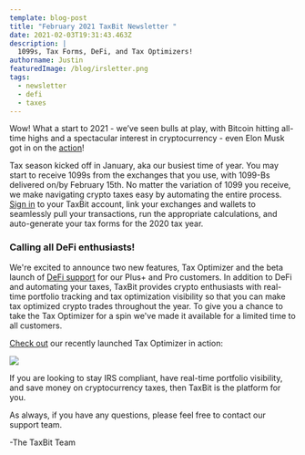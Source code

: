 ```yaml
---
template: blog-post
title: "February 2021 TaxBit Newsletter "
date: 2021-02-03T19:31:43.463Z
description: |
  1099s, Tax Forms, DeFi, and Tax Optimizers! 
authorname: Justin
featuredImage: /blog/irsletter.png
tags:
  - newsletter
  - defi
  - taxes
---
```

Wow! What a start to 2021 - we’ve seen bulls at play, with Bitcoin hitting all-time highs and a spectacular interest in cryptocurrency - even Elon Musk got in on the [action](https://finance.yahoo.com/news/elon-musk-says-bitcoin-verge-081930173.html)!

Tax season kicked off in January, aka our busiest time of year. You may start to receive 1099s from the exchanges that you use, with 1099-Bs delivered on/by February 15th. No matter the variation of 1099 you receive, we make navigating crypto taxes easy by automating the entire process. [Sign in](https://taxbit.com/) to your TaxBit account, link your exchanges and wallets to seamlessly pull your transactions, run the appropriate calculations, and auto-generate your tax forms for the 2020 tax year.

### Calling all DeFi enthusiasts! 

We're excited to announce two new features, Tax Optimizer and the beta launch of [DeFi support](https://help.taxbit.com/hc/en-us/articles/1500002196941-DeFi-What-does-TaxBit-s-DeFi-Tool-Do-) for our Plus+ and Pro customers. In addition to DeFi and automating your taxes, TaxBit provides crypto enthusiasts with real-time portfolio tracking and tax optimization visibility so that you can make tax optimized crypto trades throughout the year. To give you a chance to take the Tax Optimizer for a spin we've made it available for a limited time to all customers.



[Check out](https://auth.taxbit.com/login?state=g6Fo2SBTZmE3NjA1NFhja0RzLU9jNWs4RldIWU9RYjMzR2E5cKN0aWTZIHNQY1dDQ3FmcUJGamJDdU4tZzN5Nk50WHY1SnpwalFto2NpZNkga3g4YTlzMnNlbUxzYmxTdEJPWDh4ZUhoYmZrZ0Q5QVU&client=kx8a9s2semLsblStBOX8xeHhbfkgD9AU&protocol=oauth2&audience=taxbit-internal&redirect_uri=https%3A%2F%2Fapp.taxbit.com%2Flogin%2Fcallback&scope=openid%20profile%20email&response_type=code&response_mode=query&nonce=wRogD6DeVueLqs6K0qV5b1b2jXjAVoIh74JWT6Acmxl&code_challenge=oMi_TCuqKKcCl9wezkLYn7e0GM-_L_ryNlAEZVY8yxA&code_challenge_method=S256&auth0Client=eyJuYW1lIjoiYXV0aDAtc3BhLWpzIiwidmVyc2lvbiI6IjEuNi40In0%3D) our recently launched Tax Optimizer in action:

![](https://lh6.googleusercontent.com/zpFOkmRl5dBb5XVMEbstc5MFeMY77woMTHYlrvnearpcSPvm1KfP0oQe6mWsvMHTuyh_riCHfEPy34Qxo1JGuk4QwNOcgJKUXfIGkKT2ibLUDYXlZfX9Sh6AiujreCiVtJmIepxT)



If you are looking to stay IRS compliant, have real-time portfolio visibility, and save money on cryptocurrency taxes, then TaxBit is the platform for you.

As always, if you have any questions, please feel free to contact our support team.

\-The TaxBit Team